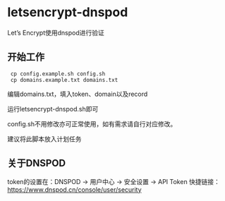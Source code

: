 # letsencrypt-dnspod
Let’s Encrypt使用dnspod进行验证

## 开始工作
```
 cp config.example.sh config.sh
 cp domains.example.txt domains.txt
```

编辑domains.txt，填入token、domain以及record

运行letsencrypt-dnspod.sh即可

config.sh不用修改亦可正常使用，如有需求请自行对应修改。

建议将此脚本放入计划任务

## 关于DNSPOD
token的设置在：DNSPOD -> 用户中心 -> 安全设置 -> API Token
快捷链接：https://www.dnspod.cn/console/user/security